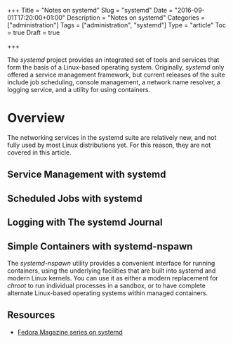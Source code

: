 +++
Title = "Notes on systemd"
Slug = "systemd"
Date = "2016-09-01T17:20:00+01:00"
Description = "Notes on systemd"
Categories = ["administration"]
Tags = ["administration", "systemd"]
Type = "article"
Toc = true
Draft = true

+++


The *systemd* project provides an integrated set of tools and services that form the basis of a Linux-based operating system. Originally, *systemd* only offered a service management framework, but current releases of the suite include job scheduling, console management, a network name resolver, a logging service, and a utility for using containers.

<!--more-->

# Overview #

The networking services in the systemd suite are relatively new, and not fully used by most Linux distributions yet. For this reason, they are not covered in this article.

## Service Management with systemd ##

## Scheduled Jobs with systemd ##

## Logging with The systemd Journal ##

## Simple Containers with systemd-nspawn ##

The *systemd-nspawn* utility provides a convenient interface for running containers, using the underlying facilities that are built into systemd and modern Linux kernels. You can use it as either a modern replacement for *chroot* to run individual processes in a sandbox, or to have complete alternate Linux-based operating systems within managed containers.

## Resources ##

* [Fedora Magazine series on systemd](https://fedoramagazine.org/what-is-an-init-system/)

